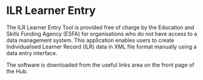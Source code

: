 # ILR Learner Entry

The ILR Learner Entry Tool is provided free of charge by the Education and Skills Funding Agency (ESFA) for organisations who do not have access to a data management system. This application enables users to create Individualised Learner Record (ILR) data in XML file format manually using a data entry interface.

The software is downloaded from the useful links area on the front page of the Hub.

